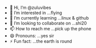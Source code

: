 - 👋 Hi, I’m @zuluvibes
- 👀 I’m interested in ...flying
- 🌱 I’m currently learning ...linux & github
- 💞️ I’m looking to collaborate on ...shi20
- 📫 How to reach me ...pick up the phone
- 😄 Pronouns: ...yes sir
- ⚡ Fun fact: ...the earth is round

<!---
zuluvibes/zuluvibes is a ✨ special ✨ repository because its `README.md` (this file) appears on your GitHub profile.
You can click the Preview link to take a look at your changes.
--->
